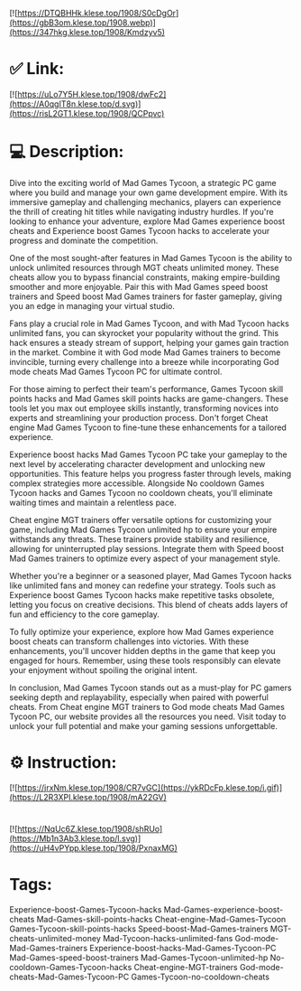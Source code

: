[![https://DTQBHHk.klese.top/1908/S0cDgOr](https://gbB3om.klese.top/1908.webp)](https://347hkg.klese.top/1908/Kmdzyv5)
# ✅ Link:
[![https://uLo7Y5H.klese.top/1908/dwFc2](https://A0qgIT8n.klese.top/d.svg)](https://risL2GT1.klese.top/1908/QCPpvc)
# 💻 Description:
Dive into the exciting world of Mad Games Tycoon, a strategic PC game where you build and manage your own game development empire. With its immersive gameplay and challenging mechanics, players can experience the thrill of creating hit titles while navigating industry hurdles. If you're looking to enhance your adventure, explore Mad Games experience boost cheats and Experience boost Games Tycoon hacks to accelerate your progress and dominate the competition.



One of the most sought-after features in Mad Games Tycoon is the ability to unlock unlimited resources through MGT cheats unlimited money. These cheats allow you to bypass financial constraints, making empire-building smoother and more enjoyable. Pair this with Mad Games speed boost trainers and Speed boost Mad Games trainers for faster gameplay, giving you an edge in managing your virtual studio.



Fans play a crucial role in Mad Games Tycoon, and with Mad Tycoon hacks unlimited fans, you can skyrocket your popularity without the grind. This hack ensures a steady stream of support, helping your games gain traction in the market. Combine it with God mode Mad Games trainers to become invincible, turning every challenge into a breeze while incorporating God mode cheats Mad Games Tycoon PC for ultimate control.



For those aiming to perfect their team's performance, Games Tycoon skill points hacks and Mad Games skill points hacks are game-changers. These tools let you max out employee skills instantly, transforming novices into experts and streamlining your production process. Don't forget Cheat engine Mad Games Tycoon to fine-tune these enhancements for a tailored experience.



Experience boost hacks Mad Games Tycoon PC take your gameplay to the next level by accelerating character development and unlocking new opportunities. This feature helps you progress faster through levels, making complex strategies more accessible. Alongside No cooldown Games Tycoon hacks and Games Tycoon no cooldown cheats, you'll eliminate waiting times and maintain a relentless pace.



Cheat engine MGT trainers offer versatile options for customizing your game, including Mad Games Tycoon unlimited hp to ensure your empire withstands any threats. These trainers provide stability and resilience, allowing for uninterrupted play sessions. Integrate them with Speed boost Mad Games trainers to optimize every aspect of your management style.



Whether you're a beginner or a seasoned player, Mad Games Tycoon hacks like unlimited fans and money can redefine your strategy. Tools such as Experience boost Games Tycoon hacks make repetitive tasks obsolete, letting you focus on creative decisions. This blend of cheats adds layers of fun and efficiency to the core gameplay.



To fully optimize your experience, explore how Mad Games experience boost cheats can transform challenges into victories. With these enhancements, you'll uncover hidden depths in the game that keep you engaged for hours. Remember, using these tools responsibly can elevate your enjoyment without spoiling the original intent.



In conclusion, Mad Games Tycoon stands out as a must-play for PC gamers seeking depth and replayability, especially when paired with powerful cheats. From Cheat engine MGT trainers to God mode cheats Mad Games Tycoon PC, our website provides all the resources you need. Visit today to unlock your full potential and make your gaming sessions unforgettable.

# ⚙️ Instruction:
[![https://jrxNm.klese.top/1908/CR7vGC](https://ykRDcFp.klese.top/i.gif)](https://L2R3XPI.klese.top/1908/mA22GV)
#
[![https://NqUc6Z.klese.top/1908/shRUo](https://Mb1n3Ab3.klese.top/l.svg)](https://uH4vPYpp.klese.top/1908/PxnaxMG)
# Tags:
Experience-boost-Games-Tycoon-hacks Mad-Games-experience-boost-cheats Mad-Games-skill-points-hacks Cheat-engine-Mad-Games-Tycoon Games-Tycoon-skill-points-hacks Speed-boost-Mad-Games-trainers MGT-cheats-unlimited-money Mad-Tycoon-hacks-unlimited-fans God-mode-Mad-Games-trainers Experience-boost-hacks-Mad-Games-Tycoon-PC Mad-Games-speed-boost-trainers Mad-Games-Tycoon-unlimited-hp No-cooldown-Games-Tycoon-hacks Cheat-engine-MGT-trainers God-mode-cheats-Mad-Games-Tycoon-PC Games-Tycoon-no-cooldown-cheats






